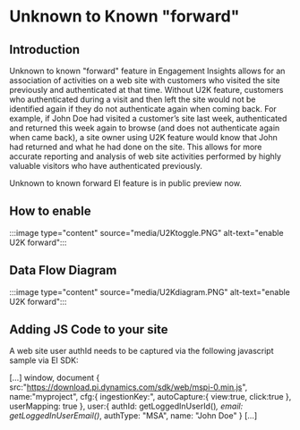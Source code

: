 # Unknown to Known "forward" 

## Introduction

Unknown to known "forward" feature in Engagement Insights allows for an association of activities on a web site with customers who visited the site previously and authenticated at that time. Without U2K feature, customers who authenticated during a visit and then left the site would not be identified again if they do not authenticate again when coming back. For example, if John Doe had visited a customer’s site last week, authenticated and returned this week again to browse (and does not authenticate again when came back), a site owner using U2K feature would know that John had returned and what he had done on the site. This allows for more accurate reporting and analysis of web site activities performed by highly valuable visitors who have authenticated previously.

Unknown to known forward EI feature is in public preview now. 

## How to enable
:::image type="content" source="media/U2Ktoggle.PNG" alt-text="enable U2K forward":::
## Data Flow Diagram
:::image type="content" source="media/U2Kdiagram.PNG" alt-text="enable U2K forward":::
## Adding JS Code to your site

A web site user authId needs to be captured via the following javascript sample via EI SDK:

[…]
window, document
{
src:"https://download.pi.dynamics.com/sdk/web/mspi-0.min.js",
name:"myproject",
cfg:{
ingestionKey:<paste your ingestion key>",
autoCapture:{
view:true,
click:true
},
userMapping: true
},
user:{
authId: getLoggedInUserId()*,
email: getLoggedInUserEmail()*,
authType: "MSA",
name: "John Doe"
}
[…]
